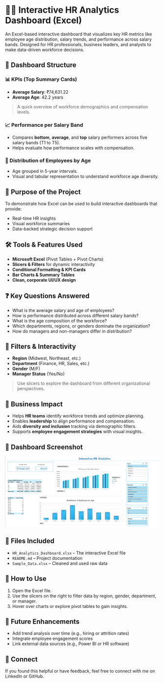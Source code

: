 # 👩‍💼 Interactive HR Analytics Dashboard (Excel)

An Excel-based interactive dashboard that visualizes key HR metrics like employee age distribution, salary trends, and performance across salary bands. Designed for HR professionals, business leaders, and analysts to make data-driven workforce decisions.

## 🧭 Dashboard Structure

### 📊 KPIs (Top Summary Cards)
- **Average Salary**: ₹74,631.22  
- **Average Age**: 42.2 years  
> A quick overview of workforce demographics and compensation levels.

### 📈 Performance per Salary Band
- Compares **bottom**, **average**, and **top** salary performers across five salary bands (T1 to T5).
- Helps evaluate how performance scales with compensation.

### 👥 Distribution of Employees by Age
- Age grouped in 5-year intervals.
- Visual and tabular representation to understand workforce age diversity.

## 🎯 Purpose of the Project

To demonstrate how Excel can be used to build interactive dashboards that provide:
- Real-time HR insights
- Visual workforce summaries
- Data-backed strategic decision support

## 🛠️ Tools & Features Used

- **Microsoft Excel** (Pivot Tables + Pivot Charts)
- **Slicers & Filters** for dynamic interactivity
- **Conditional Formatting & KPI Cards**
- **Bar Charts & Summary Tables**
- **Clean, corporate UI/UX design**

## ❓ Key Questions Answered

- What is the average salary and age of employees?
- How is performance distributed across different salary bands?
- What is the age composition of the workforce?
- Which departments, regions, or genders dominate the organization?
- How do managers and non-managers differ in distribution?

## 📌 Filters & Interactivity

- **Region** (Midwest, Northeast, etc.)
- **Department** (Finance, HR, Sales, etc.)
- **Gender** (M/F)
- **Manager Status** (Yes/No)

> Use slicers to explore the dashboard from different organizational perspectives.

## 💼 Business Impact

- Helps **HR teams** identify workforce trends and optimize planning.
- Enables **leadership** to align performance and compensation.
- Aids **diversity and inclusion** tracking via demographic filters.
- Supports **employee engagement strategies** with visual insights.

## 📸 Dashboard Screenshot

![HR Analytics Dashboard Screenshot](https://github.com/rmuskann/Interactive-HR-Analytics/blob/main/Dashboard%20Snapshot.png)

## 📁 Files Included

- `HR_Analytics_Dashboard.xlsx` – The interactive Excel file
- `README.md` – Project documentation
- `Sample_Data.xlsx` – Cleaned and used raw data 

## 🧠 How to Use

1. Open the Excel file.
2. Use the slicers on the right to filter data by region, gender, department, or manager.
3. Hover over charts or explore pivot tables to gain insights.

## 🚀 Future Enhancements

- Add trend analysis over time (e.g., hiring or attrition rates)
- Integrate employee engagement scores
- Link external data sources (e.g., Power BI or HR software)

## 🤝 Connect

If you found this helpful or have feedback, feel free to connect with me on LinkedIn or GitHub.

